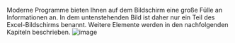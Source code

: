 Moderne Programme bieten Ihnen auf dem Bildschirm eine große Fülle an Informationen an. In dem untenstehenden Bild ist daher nur ein Teil des Excel-Bildschirms benannt. Weitere Elemente werden in den nachfolgenden Kapiteln beschrieben.
![image](https://github.com/user-attachments/assets/496bc2a9-763c-43ef-b2a8-05e604cd3bcd)
